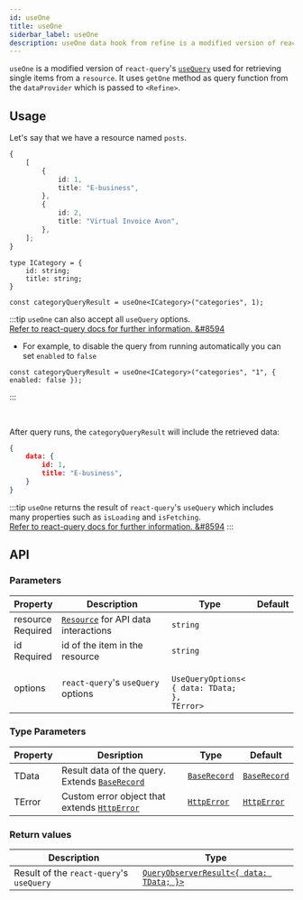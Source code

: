 ```yaml
---
id: useOne
title: useOne
siderbar_label: useOne
description: useOne data hook from refine is a modified version of react-query's useQuery for retrieving single items from a resource
---
```


`useOne` is a modified version of `react-query`'s [`useQuery`](https://react-query.tanstack.com/guides/queries) used for retrieving single items from a `resource`. It uses `getOne` method as query function from the `dataProvider` which is passed to `<Refine>`.  

## Usage

Let's say that we have a resource named `posts`.

```ts title="https://api.fake-rest.refine.dev/categories"
{
    [
        {
            id: 1,
            title: "E-business",
        },
        {
            id: 2,
            title: "Virtual Invoice Avon",
        },
    ];
}
```


```tsx
type ICategory = {
    id: string;
    title: string;
}

const categoryQueryResult = useOne<ICategory>("categories", 1);
```

:::tip
`useOne` can also accept all `useQuery` options.  
[Refer to react-query docs for further information. &#8594](https://react-query.tanstack.com/reference/useQuery)

- For example, to disable the query from running automatically you can set `enabled` to `false`

```tsx
const categoryQueryResult = useOne<ICategory>("categories", "1", { enabled: false });
```
:::

<br />

After query runs, the `categoryQueryResult` will include the retrieved data:


```json title="categoryQueryResult.data"
{
    data: {
        id: 1,
        title: "E-business",
    }
}
```



:::tip
`useOne` returns the result of `react-query`'s `useQuery` which includes many properties such as `isLoading` and `isFetching`.  
[Refer to react-query docs for further information. &#8594](https://react-query.tanstack.com/reference/useQuery)
:::

## API

### Parameters


| Property                                                                                            | Description                               | Type                                                      | Default |
| --------------------------------------------------------------------------------------------------- | ----------------------------------------- | --------------------------------------------------------- | ------- |
| <div className="required-block"><div>resource</div> <div className=" required">Required</div></div> | [`Resource`](#) for API data interactions | `string`                                                  |         |
| id <div className="required">Required</div>                                                         | id of the item in the resource            | `string`                                                  |         |
| options                                                                                             | `react-query`'s `useQuery` options        | ` UseQueryOptions<`<br/>`{ data: TData; },`<br/>`TError>` |         |

### Type Parameters


| Property | Desription                                                                 | Type                                     | Default                                  |
| -------- | -------------------------------------------------------------------------- | ---------------------------------------- | ---------------------------------------- |
| TData    | Result data of the query. Extends [`BaseRecord`](../../interfaces.md#baserecord) | [`BaseRecord`](../../interfaces.md#baserecord) | [`BaseRecord`](../../interfaces.md#baserecord) |
| TError   | Custom error object that extends [`HttpError`](../../interfaces.md#httperror)    | [`HttpError`](../../interfaces.md#httperror)   | [`HttpError`](../../interfaces.md#httperror)   |

### Return values

| Description                              | Type                                                                                           |
| ---------------------------------------- | ---------------------------------------------------------------------------------------------- |
| Result of the `react-query`'s `useQuery` | [`QueryObserverResult<{ data: TData; }>`](https://react-query.tanstack.com/reference/useQuery) |

